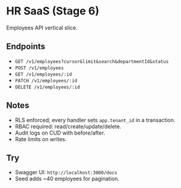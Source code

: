 # HR SaaS (Stage 6)
Employees API vertical slice.

## Endpoints
- `GET /v1/employees?cursor&limit&search&departmentId&status`
- `POST /v1/employees`
- `GET /v1/employees/:id`
- `PATCH /v1/employees/:id`
- `DELETE /v1/employees/:id`

## Notes
- RLS enforced; every handler sets `app.tenant_id` in a transaction.
- RBAC required: read/create/update/delete.
- Audit logs on CUD with before/after.
- Rate limits on writes.

## Try
- Swagger UI: `http://localhost:3000/docs`
- Seed adds ~40 employees for pagination.
